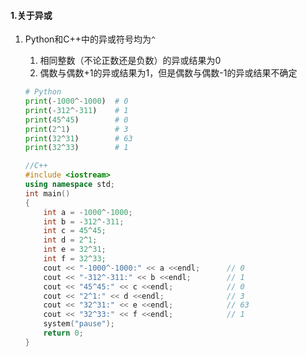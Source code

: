 #### 1.关于异或

1. Python和C++中的异或符号均为`^`

   1. 相同整数（不论正数还是负数）的异或结果为0
   2. 偶数与偶数+1的异或结果为1，但是偶数与偶数-1的异或结果不确定

   ```python
   # Python
   print(-1000^-1000)  # 0
   print(-312^-311)    # 1
   print(45^45)        # 0
   print(2^1)          # 3
   print(32^31)        # 63
   print(32^33)        # 1
   ```

   ```C++
   //C++
   #include <iostream>
   using namespace std;
   int main()
   {
       int a = -1000^-1000;
       int b = -312^-311;
       int c = 45^45;
       int d = 2^1;
       int e = 32^31;
       int f = 32^33;
       cout << "-1000^-1000:" << a <<endl;      // 0
       cout << "-312^-311:" << b <<endl;        // 1
       cout << "45^45:" << c <<endl;            // 0
       cout << "2^1:" << d <<endl;              // 3
       cout << "32^31:" << e <<endl;            // 63
       cout << "32^33:" << f <<endl;            // 1
       system("pause");
       return 0;
   }
   ```

   



